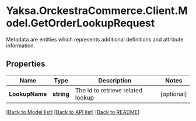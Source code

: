 # Yaksa.OrckestraCommerce.Client.Model.GetOrderLookupRequest
Metadata are entities which represents additional definitions and attribute information.

## Properties

Name | Type | Description | Notes
------------ | ------------- | ------------- | -------------
**LookupName** | **string** | The id to retrieve related lookup | [optional] 

[[Back to Model list]](../README.md#documentation-for-models) [[Back to API list]](../README.md#documentation-for-api-endpoints) [[Back to README]](../README.md)

